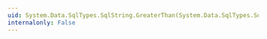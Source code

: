 ```yaml
---
uid: System.Data.SqlTypes.SqlString.GreaterThan(System.Data.SqlTypes.SqlString,System.Data.SqlTypes.SqlString)
internalonly: False
---
```

